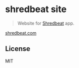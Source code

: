 # shredbeat site

> Website for [Shredbeat](https://github.com/miguelmota/shredbeat) app.

[shredbeat.com](https://shredbeat.com)

## License

MIT
